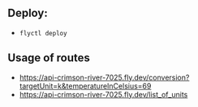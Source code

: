 ## Deploy:

- `flyctl deploy`

## Usage of routes
- https://api-crimson-river-7025.fly.dev/conversion?targetUnit=k&temperatureInCelsius=69
- https://api-crimson-river-7025.fly.dev/list_of_units
